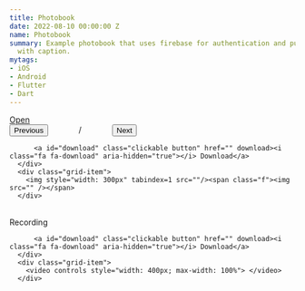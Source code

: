 ```yaml
---
title: Photobook
date: 2022-08-10 00:00:00 Z
name: Photobook
summary: Example photobook that uses firebase for authentication and pulling images
  with caption.
mytags:
- iOS
- Android
- Flutter
- Dart
---
```


<div id="photobook" class="grid-container">
      <div class="grid-item actions">
          <a id="open" class="clickable button" href="" target="_blank"><i class="fa fa-external-link" aria-hidden="true"></i> Open</a>
          <div>
              <button id="prev" class="clickable button" onclick="photobook.prevphoto()">Previous</button>
              <span style="margin: 0px 50px;"><span id="page_num"></span> / <span id="page_count"></span></span>
              <button id="next" class="clickable button" onclick="photobook.nextphoto()">Next</button>
          </div>
          
          <a id="download" class="clickable button" href="" download><i class="fa fa-download" aria-hidden="true"></i> Download</a>
      </div>
      <div class="grid-item"> 
        <img style="width: 300px" tabindex=1 src=""/><span class="f"><img src="" /></span>
      </div>
  </div>

<br>

<div id="photobookvideo" class="grid-container">
      <div class="grid-item actions">
          <div>
             <span> Recording </span>
          </div>
          
          <a id="download" class="clickable button" href="" download><i class="fa fa-download" aria-hidden="true"></i> Download</a>
      </div>
      <div class="grid-item"> 
        <video controls style="width: 400px; max-width: 100%"> </video>
      </div>
  </div>

  
<script type="text/javascript">
   const photobook = new PhotoGrid('photobook', ['{{ 'assets/images/photobook/screenshot.png' | relative_url}}', '{{ 'assets/images/photobook/screenshot2.png' | relative_url}}', '{{ 'assets/images/photobook/screenshot3.png' | relative_url}}', '{{ 'assets/images/photobook/screenshot4.png' | relative_url}}'])


   const recording = new VideoContainer('photobookvideo', '{{ 'assets/images/photobook/progressive.mp4' | relative_url}}');
</script>
